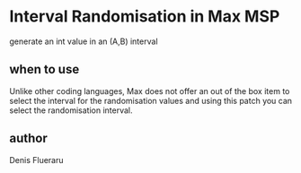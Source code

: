 # Interval Randomisation in Max MSP

generate an int value in an (A,B) interval

## when to use

Unlike other coding languages, Max does not offer an out of the box item to select the interval for the randomisation values and using this patch you can select the randomisation interval.

## author

Denis Flueraru
